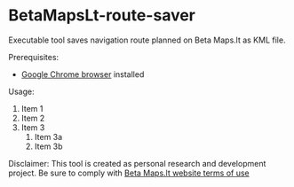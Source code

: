 # BetaMapsLt-route-saver
Executable tool saves navigation route planned on Beta Maps.lt as KML file. 

Prerequisites:
* [Google Chrome browser](https://www.google.com/chrome/?) installed

Usage:
1. Item 1
1. Item 2
1. Item 3
   1. Item 3a
   1. Item 3b


Disclaimer:
This tool is created as personal research and development project. Be sure to comply with [Beta Maps.lt website terms of use](https://beta.maps.lt/page/about?c=2813350.8%2C7302922.9&r=0&s=18055.954822&b=topo&bl=false)
